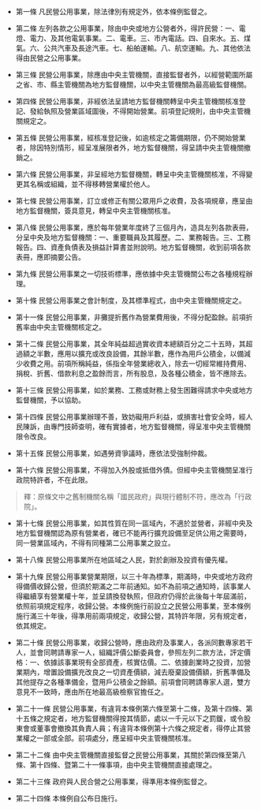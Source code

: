* 第一條 凡民營公用事業，除法律別有規定外，依本條例監督之。

* 第二條 左列各款之公用事業，除由中央或地方公營者外，得許民營：一、電燈、電力、及其他電氣事業。二、電車。三、市內電話。四、自來水。五、煤氣。六、公共汽車及長途汽車。七、船舶運輸。八、航空運輸。九、其他依法得由民營之公用事業。

* 第三條 民營公用事業，除應由中央主管機關，直接監督者外，以經營範圍所屬之省、市、縣主管機關為地方監督機關，以中央主管機關為最高級監督機關。

* 第四條 民營公用事業，非經依法呈請地方監督機關轉呈中央主管機關核准登記、發給執照及營業區域圖後，不得開始營業。前項登記規則，由中央主管機關規定之。

* 第五條 民營公用事業，經核准登記後，如逾核定之籌備期限，仍不開始營業者，除因特別情形，經呈准展限者外，地方監督機關，得呈請中央主管機關撤銷之。

* 第六條 民營公用事業，非呈經地方監督機關，轉呈中央主管機關核准，不得變更其名稱或組織，並不得移轉營業權於他人。

* 第七條 民營公用事業，訂立或修正有關公眾用戶之收費，及各項規章，應呈由地方監督機關，簽具意見，轉呈中央主管機關核准。

* 第八條 民營公用事業，應於每年營業年度終了三個月內，造具左列各款表冊，分呈中央及地方監督機關：一、重要職員及其履歷。二、業務報告。三、工務報告。四、資產負債表及損益計算書並附說明。地方監督機關，收到前項各款表冊，應即摘要公告。

* 第九條 民營公用事業之一切技術標準，應依據中央主管機關公布之各種規程辦理。

* 第十條 民營公用事業之會計制度，及其標準程式，由中央主管機關規定之。

* 第十一條 民營公用事業，非攤提折舊作為營業費用後，不得分配盈餘。前項折舊率由中央主管機關核定之。

* 第十二條 民營公用事業，其全年純益超過實收資本總額百分之二十五時，其超過額之半數，應用以擴充或改良設備，其餘半數，應作為用戶公積金，以備減少收費之用。前項所稱純益，係指全年營業總收入，除去一切經常維持費用、捐稅、折舊、借款利息之盈餘而言，所有股息，及各種公積金，皆不應除去。

* 第十三條 民營公用事業，如於業務、工務或財務上發生困難得請求中央或地方監督機關，予以協助。

* 第十四條 民營公用事業辦理不善，致妨礙用戶利益，或損害社會安全時，經人民陳訴，由專門技師查明，確有實據者，地方監督機關，得呈准中央主管機關限令改良。

* 第十五條 民營公用事業，如遇勞資爭議時，應依法受強制仲裁。

* 第十六條 民營公用事業，不得加入外股或抵借外債。但經中央主管機關呈准行政院特許者，不在此限。

> 釋：原條文中之舊制機關名稱「國民政府」與現行體制不符，應改為「行政院」。

* 第十七條 民營公用事業，如其性質在同一區域內，不適於並營者，非經中央及地方監督機關認為原有營業者，確已不能再行擴充設備至足供公用之需要時，同一營業區域內，不得有同種第二公用事業之設立。

* 第十八條 民營公用事業所在地區域之人民，對於創辦及投資有優先權。

* 第十九條 民營公用事業營業期限，以三十年為標準，期滿時，中央或地方政府得備價收歸公營，但須於期滿之二年前通知。如不為前項之通知時，該事業人得繼續享有營業權十年，並呈請換發執照，但政府仍得於此後每十年屆滿前，依照前項規定程序，收歸公營。本條例施行前設立之民營公用事業，至本條例施行滿三十年後，得準用前兩項規定，收歸公營，其特許年限，另有規定者，依其規定。

* 第二十條 民營公用事業，收歸公營時，應由政府及事業人，各派同數專家若干人，並會同聘請專家一人，組織評價公斷委員會，參照左列二款方法，評定價格：一、依據該事業現有全部資產，核實估價。二、依據創業時之投資，加營業期內，增置設備擴充改良之一切資產價額，減去廢棄設備價額，折舊準備及其他提存之各種準備金，暨用戶公積金之餘額。前項會同聘請專家人選，雙方意見不一致時，應由所在地最高級檢察官擔任之。

* 第二十一條 民營公用事業，有違背本條例第六條至第十二條，及第十四條、第十五條之規定者，地方監督機關得按其情節，處以一千元以下之罰鍰，或令股東會或董事會撤換其負責人員；有違背本條例第十六條之規定者，得停止其營業權之一部或全部。前項處分，應呈經中央主管機關核准。

* 第二十二條 由中央主管機關直接監督之民營公用事業，其關於第四條至第八條、第十四條、暨第二十一條事項，由中央主管機關直接處理之。

* 第二十三條 政府與人民合營之公用事業，得準用本條例監督之。

* 第二十四條 本條例自公布日施行。

